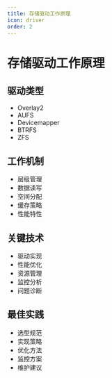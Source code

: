 ```yaml
---
title: 存储驱动工作原理
icon: driver
order: 2
---
```


# 存储驱动工作原理

## 驱动类型
- Overlay2
- AUFS
- Devicemapper
- BTRFS
- ZFS

## 工作机制
- 层级管理
- 数据读写
- 空间分配
- 缓存策略
- 性能特性

## 关键技术
- 驱动实现
- 性能优化
- 资源管理
- 监控分析
- 问题诊断

## 最佳实践
- 选型规范
- 实现策略
- 优化方法
- 监控方案
- 维护建议
